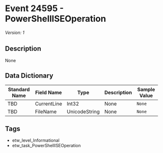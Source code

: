 # Event 24595 - PowerShellISEOperation
###### Version: 1

## Description
None

## Data Dictionary
|Standard Name|Field Name|Type|Description|Sample Value|
|---|---|---|---|---|
|TBD|CurrentLine|Int32|None|`None`|
|TBD|FileName|UnicodeString|None|`None`|

## Tags
* etw_level_Informational
* etw_task_PowerShellISEOperation